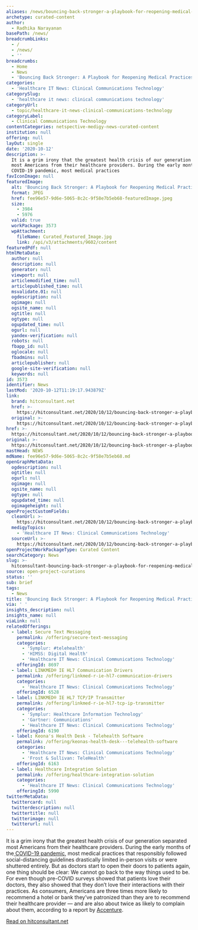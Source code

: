 ```yaml
---
aliases: /news/bouncing-back-stronger-a-playbook-for-reopening-medical-practices
archetype: curated-content
author:
  - Radhika Narayanan
basePath: /news/
breadcrumbLinks:
  - /
  - /news/
  - ''
breadcrumbs:
  - Home
  - News
  - 'Bouncing Back Stronger: A Playbook for Reopening Medical Practices'
categories:
  - 'Healthcare IT News: Clinical Communications Technology'
categorySlug:
  - 'healthcare it news: clinical communications technology'
categoryUrl:
  - topic/healthcare-it-news-clinical-communications-technology
categoryLabel:
  - Clinical Communications Technology
contentCategories: netspective-medigy-news-curated-content
institution: null
offering: null
layOut: single
date: '2020-10-12'
description: >-
  It is a grim irony that the greatest health crisis of our generation separated
  most Americans from their healthcare providers. During the early months of the
  COVID-19 pandemic, most medical practices 
favIconImage: null
featuredImage:
  alt: 'Bouncing Back Stronger: A Playbook for Reopening Medical Practices'
  format: JPEG
  href: fee96e57-9d6e-5065-8c2c-9f58e7b5eb68-featuredImage.jpeg
  size:
    - 3984
    - 5976
  valid: true
  workPackage: 3573
  wpAttachment:
    fileName: Curated_Featured_Image.jpg
    link: /api/v3/attachments/9602/content
featuredPdf: null
htmlMetaData:
  author: null
  description: null
  generator: null
  viewport: null
  articlemodified_time: null
  articlepublished_time: null
  msvalidate.01: null
  ogdescription: null
  ogimage: null
  ogsite_name: null
  ogtitle: null
  ogtype: null
  ogupdated_time: null
  ogurl: null
  yandex-verification: null
  robots: null
  fbapp_id: null
  oglocale: null
  fbadmins: null
  articlepublisher: null
  google-site-verification: null
  keywords: null
id: 3573
identifier: News
lastMod: '2020-10-12T11:19:17.943879Z'
link:
  brand: hitconsultant.net
  href: >-
    https://hitconsultant.net/2020/10/12/bouncing-back-stronger-a-playbook-for-reopening-medical-practices/#.X4Q7GtBKhPY
  original: >-
    https://hitconsultant.net/2020/10/12/bouncing-back-stronger-a-playbook-for-reopening-medical-practices/#.X4Q7GtBKhPY
href: >-
  https://hitconsultant.net/2020/10/12/bouncing-back-stronger-a-playbook-for-reopening-medical-practices/#.X4Q7GtBKhPY
original: >-
  https://hitconsultant.net/2020/10/12/bouncing-back-stronger-a-playbook-for-reopening-medical-practices/#.X4Q7GtBKhPY
mastHead: NEWS
mdName: fee96e57-9d6e-5065-8c2c-9f58e7b5eb68.md
openGraphMetaData:
  ogdescription: null
  ogtitle: null
  ogurl: null
  ogimage: null
  ogsite_name: null
  ogtype: null
  ogupdated_time: null
  ogimageheight: null
openProjectCustomFields:
  cleanUrl: >-
    https://hitconsultant.net/2020/10/12/bouncing-back-stronger-a-playbook-for-reopening-medical-practices/#.X4Q7GtBKhPY
  medigyTopics:
    - 'Healthcare IT News: Clinical Communications Technology'
  sourceUrl: >-
    https://hitconsultant.net/2020/10/12/bouncing-back-stronger-a-playbook-for-reopening-medical-practices/#.X4Q7GtBKhPY
openProjectWorkPackageType: Curated Content
searchCategory: News
slug: >-
  hitconsultant-bouncing-back-stronger-a-playbook-for-reopening-medical-practices
source: open-project-curations
status: ''
sub: brief
tags:
  - News
title: 'Bouncing Back Stronger: A Playbook for Reopening Medical Practices'
via: ' '
insights_description: null
insights_name: null
viaLink: null
relatedOfferings:
  - label: Secure Text Messaging
    permalink: /offering/secure-text-messaging
    categories:
      - 'Symplur: #telehealth'
      - 'HIMSS: Digital Health'
      - 'Healthcare IT News: Clinical Communications Technology'
    offeringId: 8697
  - label: LINKMED® IE HL7 Communication Drivers
    permalink: /offering/linkmed-r-ie-hl7-communication-drivers
    categories:
      - 'Healthcare IT News: Clinical Communications Technology'
    offeringId: 6528
  - label: LINKMED® IE HL7 TCP/IP Transmitter
    permalink: /offering/linkmed-r-ie-hl7-tcp-ip-transmitter
    categories:
      - 'Symplur: Healthcare Information Technology'
      - 'Gartner: Communications'
      - 'Healthcare IT News: Clinical Communications Technology'
    offeringId: 6190
  - label: Keona's Health Desk - Telehealth Software
    permalink: /offering/keonas-health-desk---telehealth-software
    categories:
      - 'Healthcare IT News: Clinical Communications Technology'
      - 'Frost & Sullivan: TeleHealth'
    offeringId: 6163
  - label: Healthcare Integration Solution
    permalink: /offering/healthcare-integration-solution
    categories:
      - 'Healthcare IT News: Clinical Communications Technology'
    offeringId: 5990
twitterMetaData:
  twittercard: null
  twitterdescription: null
  twittertitle: null
  twitterimage: null
  twitterurl: null
---
```

<p>It is a grim irony that the greatest health crisis of our generation separated most Americans from their healthcare providers. During the early months of the<a href="https://hitconsultant.net/tag/coronavirus-covid-19/"> COVID-19 pandemic</a>, most medical practices that responsibly followed social-distancing guidelines drastically limited in-person visits or were shuttered entirely. But as doctors start to open their doors to patients again, one thing should be clear: We cannot go back to the way things used to be. For even though pre-COVID surveys showed that patients love their doctors, they also showed that they don’t love their interactions with their practices. As consumers, Americans are three times more likely to recommend a hotel or bank they’ve patronized than they are to recommend their healthcare provider — and are also about twice as likely to complain about them, according to a report by <a href="https://www.accenture.com/_acnmedia/accenture/conversion-assets/dotcom/documents/global/pdf/dualpub_25/accenture-think-your-patients-are-loyal.pdf">Accenture</a>.</p><p><a href="https://hitconsultant.net/2020/10/12/bouncing-back-stronger-a-playbook-for-reopening-medical-practices/#.X4Q7GtBKhPY">Read on hitconsultant.net</a></p>